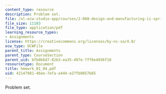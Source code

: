 ```yaml
---
content_type: resource
description: Problem set.
file: /ol-ocw-studio-app/courses/2-008-design-and-manufacturing-ii-spring-2004/4214798146ee7efaa444e27fb0857b65_hmewrk_01_04.pdf
file_size: 11103
file_type: application/pdf
learning_resource_types:
- Assignments
license: https://creativecommons.org/licenses/by-nc-sa/4.0/
ocw_type: OCWFile
parent_title: Assignments
parent_type: CourseSection
parent_uid: bfb8b6d7-82b3-ea35-497e-7ff6e4936f10
resourcetype: Document
title: hmewrk_01_04.pdf
uid: 42147981-46ee-7efa-a444-e27fb0857b65
---
```

Problem set.